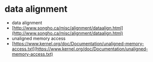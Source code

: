 # data alignment

* data alignment
* [http://www.songho.ca/misc/alignment/dataalign.html](http://www.songho.ca/misc/alignment/dataalign.html)
* unaligned memory access
* [https://www.kernel.org/doc/Documentation/unaligned-memory-access.txt](https://www.kernel.org/doc/Documentation/unaligned-memory-access.txt)
